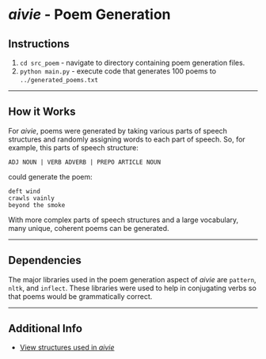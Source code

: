 # ***aivie*** - Poem Generation
## Instructions

1. `cd src_poem` - navigate to directory containing poem generation files.
2. `python main.py` - execute code that generates 100 poems to `../generated_poems.txt`
---
## How it Works

For *aivie*, poems were generated by taking various parts of speech structures and randomly assigning words to each part of speech. So, for example, this parts of speech structure:

```
ADJ NOUN | VERB ADVERB | PREPO ARTICLE NOUN
```
could generate the poem:
```
deft wind
crawls vainly
beyond the smoke
```
With more complex parts of speech structures and a large vocabulary, many unique, coherent poems can be generated. 

---
## Dependencies
The major libraries used in the poem generation aspect of *aivie* are `pattern`, `nltk`, and `inflect`. These libraries were used to help in conjugating verbs so that poems would be grammatically correct. 

---
## Additional Info
* [View structures used in *aivie*](../data_lit/structure.json)



